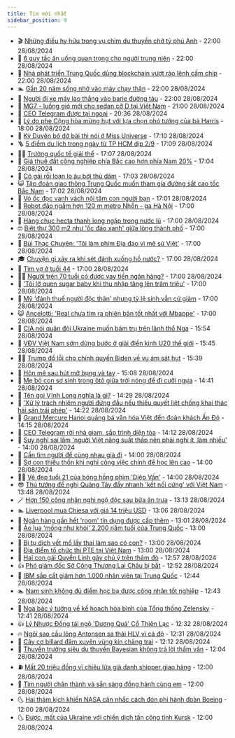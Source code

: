 ```yaml
---
title: Tim mới nhất
sidebar_position: 9
---
```


<!-- vnexpress-tin-moi-nhat:START -->
- 🎬 [Những điều hy hữu trong vụ chìm du thuyền chở tỷ phú Anh](https://vnexpress.net/nhung-dieu-hy-huu-trong-vu-chim-du-thuyen-cho-ty-phu-anh-4786485.html) - 22:00 28/08/2024
- 🐎 [6 quy tắc ăn uống quan trọng cho người trung niên](https://vnexpress.net/6-quy-tac-an-uong-quan-trong-cho-nguoi-trung-nien-4786449.html) - 22:00 28/08/2024
- 🦍 [Nhà phát triển Trung Quốc dùng blockchain vượt rào lệnh cấm chip](https://vnexpress.net/nha-phat-trien-trung-quoc-dung-blockchain-vuot-rao-lenh-cam-chip-4786425.html) - 22:00 28/08/2024
- 🏊 [Gần 20 năm sống nhờ vào máy chạy thận](https://vnexpress.net/gan-20-nam-song-nho-vao-may-chay-than-4785465.html) - 22:00 28/08/2024
- 🎊 [Người đi xe máy lao thẳng vào barie đường tàu](https://vnexpress.net/nguoi-di-xe-may-lao-thang-vao-barie-duong-tau-4786819.html) - 22:00 28/08/2024
- 🎃 [MG7 - luồng gió mới cho sedan cỡ D tại Việt Nam](https://vnexpress.net/mg7-luong-gio-moi-cho-sedan-co-d-tai-viet-nam-4786871.html) - 21:00 28/08/2024
- 🧰 [CEO Telegram được tại ngoại](https://vnexpress.net/ceo-telegram-duoc-tai-ngoai-4786899.html) - 20:36 28/08/2024
- 🔭 [Lý do phe Cộng hòa mừng hụt với lựa chọn phó tướng của bà Harris](https://vnexpress.net/ly-do-phe-cong-hoa-mung-hut-voi-lua-chon-pho-tuong-cua-ba-harris-4786533.html) - 18:00 28/08/2024
- 🫶 [Kỳ Duyên bỏ dở bài thi nói ở Miss Universe](https://vnexpress.net/ky-duyen-bo-do-bai-thi-noi-o-miss-universe-4786890.html) - 17:10 28/08/2024
- 🪜 [5 điểm du lịch trong ngày từ TP HCM dịp 2/9](https://vnexpress.net/5-diem-du-lich-trong-ngay-tu-tp-hcm-dip-2-9-4786336.html) - 17:09 28/08/2024
- 👨‍🏫 [Trường quốc tế giải thể](https://vnexpress.net/truong-quoc-te-giai-the-4786892.html) - 17:07 28/08/2024
- 🎊 [Giá thuê đất công nghiệp phía Bắc cao hơn phía Nam 20%](https://vnexpress.net/gia-thue-dat-cong-nghiep-phia-bac-cao-hon-phia-nam-20-4786534.html) - 17:04 28/08/2024
- 🎊 [Cô gái rối loạn lo âu bởi thủ dâm](https://vnexpress.net/co-gai-roi-loan-lo-au-boi-thu-dam-4777872.html) - 17:03 28/08/2024
- 😺 [Tập đoàn giao thông Trung Quốc muốn tham gia đường sắt cao tốc Bắc Nam](https://vnexpress.net/tap-doan-giao-thong-trung-quoc-muon-tham-gia-duong-sat-cao-toc-bac-nam-4786884.html) - 17:02 28/08/2024
- 🐘 [Vỏ ốc đọc vanh vách nội tâm con người bạn](https://vnexpress.net/vo-oc-doc-vanh-vach-noi-tam-con-nguoi-ban-4785916.html) - 17:01 28/08/2024
- 🌁 [Robot đào ngầm hơn 120 m metro Nhổn - ga Hà Nội](https://vnexpress.net/robot-dao-ngam-hon-120-m-metro-nhon-ga-ha-noi-4786879.html) - 17:00 28/08/2024
- 🐲 [Hàng chục hecta thanh long ngập trong nước lũ](https://vnexpress.net/hang-chuc-hecta-thanh-long-ngap-trong-nuoc-lu-4786807.html) - 17:00 28/08/2024
- 🤓 [Biệt thự 300 m2 như &#39;ốc đảo xanh&#39; giữa lòng thành phố](https://vnexpress.net/biet-thu-300-m2-nhu-oc-dao-xanh-giua-long-thanh-pho-4786805.html) - 17:00 28/08/2024
- 💪 [Bùi Thạc Chuyên: &#39;Tôi làm phim Địa đạo vì mê sử Việt&#39;](https://vnexpress.net/bui-thac-chuyen-toi-lam-phim-dia-dao-vi-me-su-viet-4786757.html) - 17:00 28/08/2024
- 🎓 [Chuyện gì xảy ra khi sét đánh xuống hồ nước?](https://vnexpress.net/chuyen-gi-xay-ra-khi-set-danh-xuong-ho-nuoc-4786735.html) - 17:00 28/08/2024
- 🫣 [Tìm vợ ở tuổi 44](https://vnexpress.net/tim-vo-o-tuoi-44-4786703.html) - 17:00 28/08/2024
- 🧑‍💻 [Người trên 70 tuổi có được vay tiền ngân hàng?](https://vnexpress.net/nguoi-tren-70-tuoi-co-duoc-vay-tien-ngan-hang-4786606.html) - 17:00 28/08/2024
- 🐲 [&#39;Tôi lỡ quen sugar baby khi thu nhập tăng lên trăm triệu&#39;](https://vnexpress.net/toi-lo-quen-sugar-baby-khi-thu-nhap-tang-len-tram-trieu-4786588.html) - 17:00 28/08/2024
- 🌝 [Mỹ &#39;đánh thuế người độc thân&#39; nhưng tỷ lệ sinh vẫn cứ giảm](https://vnexpress.net/my-danh-thue-nguoi-doc-than-nhung-ty-le-sinh-van-cu-giam-4786515.html) - 17:00 28/08/2024
- 😺 [Ancelotti: &#39;Real chưa tìm ra phiên bản tốt nhất với Mbappe&#39;](https://vnexpress.net/ancelotti-real-chua-tim-ra-phien-ban-tot-nhat-voi-mbappe-4786886.html) - 17:00 28/08/2024
- 🐎 [CIA nói quân đội Ukraine muốn bám trụ trên lãnh thổ Nga](https://vnexpress.net/cia-noi-quan-doi-ukraine-muon-bam-tru-tren-lanh-tho-nga-4786875.html) - 15:54 28/08/2024
- 🎡 [VĐV Việt Nam sớm dừng bước ở giải điền kinh U20 thế giới](https://vnexpress.net/vdv-viet-nam-som-dung-buoc-o-giai-dien-kinh-u20-the-gioi-4786874.html) - 15:45 28/08/2024
- 👨‍🏫 [Trump đổ lỗi cho chính quyền Biden về vụ ám sát hụt](https://vnexpress.net/trump-do-loi-cho-chinh-quyen-biden-ve-vu-am-sat-hut-4786881.html) - 15:39 28/08/2024
- 🦆 [Hôn mê sau hút mỡ bụng và tay](https://vnexpress.net/hon-me-sau-hut-mo-bung-va-tay-4786862.html) - 15:08 28/08/2024
- 🚦 [Mẹ bỏ con sơ sinh trong ôtô giữa trời nóng để đi cưỡi ngựa](https://vnexpress.net/me-bo-con-so-sinh-trong-oto-giua-troi-nong-de-di-cuoi-ngua-4786855.html) - 14:41 28/08/2024
- 💫 [Tên gọi Vĩnh Long nghĩa là gì?](https://vnexpress.net/ten-goi-vinh-long-nghia-la-gi-4786821.html) - 14:29 28/08/2024
- 🎉 [&#39;Xử lý trách nhiệm người đứng đầu nếu thiếu quyết liệt chống khai thác hải sản trái phép&#39;](https://vnexpress.net/xu-ly-trach-nhiem-nguoi-dung-dau-neu-thieu-quyet-liet-chong-khai-thac-hai-san-trai-phep-4786850.html) - 14:22 28/08/2024
- 🌋 [Grand Mercure Hanoi quảng bá văn hóa Việt đến đoàn khách Ấn Độ](https://vnexpress.net/grand-mercure-hanoi-quang-ba-van-hoa-viet-den-doan-khach-an-do-4786867.html) - 14:15 28/08/2024
- 🤖 [CEO Telegram rời nhà giam, sắp trình diện tòa](https://vnexpress.net/ceo-telegram-roi-nha-giam-sap-trinh-dien-toa-4786869.html) - 14:12 28/08/2024
- 🦏 [Suy nghĩ sai lầm &#39;người Việt năng suất thấp nên phải nghỉ ít, làm nhiều&#39;](https://vnexpress.net/suy-nghi-sai-lam-nguoi-viet-nang-suat-thap-nen-phai-nghi-it-lam-nhieu-4786808.html) - 14:00 28/08/2024
- 🦩 [Cần tìm người để cùng nhau già đi](https://vnexpress.net/can-tim-nguoi-de-cung-nhau-gia-di-4786698.html) - 14:00 28/08/2024
- 👺 [Sợ con thiếu thốn khi nghỉ công việc chính để học lên cao](https://vnexpress.net/so-con-thieu-thon-khi-nghi-cong-viec-chinh-de-hoc-len-cao-4786790.html) - 14:00 28/08/2024
- 🧑‍🏫 [Vẻ đẹp tuổi 21 của bóng hồng phim &#39;Diệp Vấn&#39;](https://vnexpress.net/ve-dep-tuoi-21-cua-bong-hong-phim-diep-van-4786771.html) - 14:00 28/08/2024
- 😎 [Thủ tướng đề nghị Quảng Tây đẩy nhanh &#39;kết nối cứng&#39; với Việt Nam](https://vnexpress.net/thu-tuong-de-nghi-quang-tay-day-nhanh-ket-noi-cung-voi-viet-nam-4786861.html) - 13:48 28/08/2024
- 🪄 [Hơn 150 công nhân nghi ngộ độc sau bữa ăn trưa](https://vnexpress.net/hon-150-cong-nhan-nghi-ngo-doc-sau-bua-an-trua-4786854.html) - 13:13 28/08/2024
- 🏊 [Liverpool mua Chiesa với giá 14 triệu USD](https://vnexpress.net/liverpool-mua-chiesa-voi-gia-14-trieu-usd-4786858.html) - 13:06 28/08/2024
- 💃 [Ngân hàng gần hết &#39;room&#39; tín dụng được cấp thêm](https://vnexpress.net/ngan-hang-gan-het-room-tin-dung-duoc-cap-them-4786860.html) - 13:01 28/08/2024
- 🦆 [Áo lụa &#39;mỏng như khói&#39; 2.200 năm tuổi của Trung Quốc](https://vnexpress.net/ao-lua-mong-nhu-khoi-2-200-nam-tuoi-cua-trung-quoc-4786025.html) - 13:00 28/08/2024
- 🎊 [Bị tụ dịch vết mổ lấy thai làm sao có con?](https://vnexpress.net/bi-tu-dich-vet-mo-lay-thai-lam-sao-co-con-4786715.html) - 13:00 28/08/2024
- 👺 [Địa điểm tổ chức thi PTE tại Việt Nam](https://vnexpress.net/dia-diem-to-chuc-thi-pte-tai-viet-nam-4786564.html) - 13:00 28/08/2024
- 🎡 [Hai con gái Quyền Linh gây chú ý trên thảm đỏ](https://vnexpress.net/hai-con-gai-quyen-linh-gay-chu-y-tren-tham-do-4786859.html) - 12:57 28/08/2024
- 👍 [Phó giám đốc Sở Công Thương Lai Châu bị bắt](https://vnexpress.net/pho-giam-doc-so-cong-thuong-lai-chau-bi-bat-4786857.html) - 12:52 28/08/2024
- 🐎 [IBM sắp cắt giảm hơn 1.000 nhân viên tại Trung Quốc](https://vnexpress.net/ibm-sap-cat-giam-hon-1-000-nhan-vien-tai-trung-quoc-4786814.html) - 12:44 28/08/2024
- 🏊 [Nam sinh không đủ điểm học bạ được công nhận tốt nghiệp](https://vnexpress.net/nam-sinh-khong-du-diem-hoc-ba-duoc-cong-nhan-tot-nghiep-4786714.html) - 12:43 28/08/2024
- 🦩 [Nga bác ý tưởng về kế hoạch hòa bình của Tổng thống Zelensky](https://vnexpress.net/nga-bac-y-tuong-ve-ke-hoach-hoa-binh-cua-tong-thong-zelensky-4786849.html) - 12:41 28/08/2024
- 👍 [Lý Nhược Đồng tái ngộ &#39;Dương Quá&#39; Cổ Thiên Lạc](https://vnexpress.net/ly-nhuoc-dong-tai-ngo-duong-qua-co-thien-lac-4786853.html) - 12:32 28/08/2024
- 🔥 [Ngôi sao cầu lông Antonsen sa thải HLV vì cá độ](https://vnexpress.net/ngoi-sao-cau-long-antonsen-sa-thai-hlv-vi-ca-do-4786847.html) - 12:31 28/08/2024
- 💄 [Cây cơ billard đâm xuyên vùng kín chàng trai](https://vnexpress.net/cay-co-billard-dam-xuyen-vung-kin-chang-trai-4786692.html) - 12:12 28/08/2024
- 🤡 [Thuyền trưởng siêu du thuyền Bayesian không trả lời thẩm vấn](https://vnexpress.net/thuyen-truong-sieu-du-thuyen-bayesian-khong-tra-loi-tham-van-4786845.html) - 12:04 28/08/2024
- ⛽️ [Mất 20 triệu đồng vì chiêu lừa giả danh shipper giao hàng](https://vnexpress.net/mat-20-trieu-dong-vi-chieu-lua-gia-danh-shipper-giao-hang-4786759.html) - 12:00 28/08/2024
- 🚀 [Tìm người chân thành và sẵn sàng đồng hành cùng em](https://vnexpress.net/tim-nguoi-chan-thanh-va-san-sang-dong-hanh-cung-em-4786551.html) - 12:00 28/08/2024
- 🌜 [Hai thảm kịch khiến NASA cân nhắc cách đón phi hành đoàn Boeing](https://vnexpress.net/hai-tham-kich-khien-nasa-can-nhac-cach-don-phi-hanh-doan-boeing-4786473.html) - 12:00 28/08/2024
- 🌜 [Được, mất của Ukraine với chiến dịch tấn công tỉnh Kursk](https://vnexpress.net/duoc-mat-cua-ukraine-voi-chien-dich-tan-cong-tinh-kursk-4785734.html) - 12:00 28/08/2024<!-- vnexpress-tin-moi-nhat:END -->
